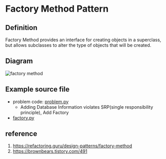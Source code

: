 # Factory Method Pattern

## Definition
Factory Method provides an interface for creating objects in a superclass, but allows subclasses to alter the type of objects that will be created.

## Diagram
![factory method](http://www.plantuml.com/plantuml/proxy?cache=no&src=https://raw.githubusercontent.com/spa46/design_patterns/master/creational/factory/class_diagram.uml)

## Example source file
- problem code: [problem.py](problem.py)
  - Adding Database Information violates SRP(single responsibility principle), Add Factory
- [factory.py](factory.py) 

## reference
1. https://refactoring.guru/design-patterns/factory-method
2. https://brownbears.tistory.com/491

